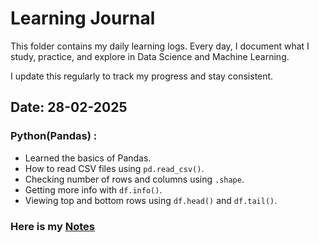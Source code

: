 # Learning Journal  

This folder contains my daily learning logs. Every day, I document what I study, practice, and explore in Data Science and Machine Learning.  

I update this regularly to track my progress and stay consistent.  

## Date: 28-02-2025
### Python(Pandas) :
- Learned the basics of Pandas.
- How to read CSV files using `pd.read_csv()`.
- Checking number of rows and columns using `.shape`.
- Getting more info with `df.info()`.
- Viewing top and bottom rows using `df.head()` and `df.tail()`.
### Here is my [Notes](Learning_Journal/Notes/Python/Pandas/firstlecture.ipynb)



